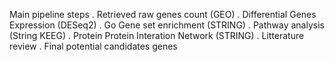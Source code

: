 Main pipeline steps
. Retrieved raw genes count (GEO)
. Differential Genes Expression (DESeq2)
. Go Gene set enrichment (STRING)
. Pathway analysis (String KEEG)
. Protein Protein Interation Network (STRING)
. Litterature review
. Final potential candidates genes
